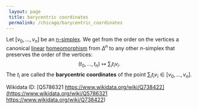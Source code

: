 ```yaml
---
 layout: page
 title: barycentric coordinates
 permalink: /chicago/barycentric_coordinates
---
```

Let $[v_0,\dots,v_n]$ be an [n-simplex](https://mathgloss.github.io/MathGloss/n-simplex). We get from the order on the vertices a canonical [linear](https://mathgloss.github.io/MathGloss/linear_transformation) [homeomorphism](https://mathgloss.github.io/MathGloss/homeomorphism) from $\Delta^n$ to any other $n$-simplex that preserves the order of the vertices: $$(t_0,\dots,t_n)\mapsto \sum_i t_iv_i.$$ The $t_i$ are called the **barycentric coordinates** of the point $\sum_i t_iv_i \in [v_0,\dots,v_n]$.

Wikidata ID: [Q5786321
https://www.wikidata.org/wiki/Q738422](https://www.wikidata.org/wiki/Q5786321
https://www.wikidata.org/wiki/Q738422)